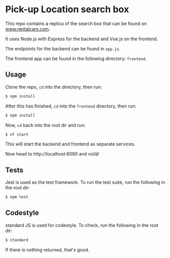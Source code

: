 # Pick-up Location search box

This repo contains a replica of the search box that can be found on www.rentalcars.com.

It uses Node.js with Express for the backend and Vue.js on the frontend.

The endpoints for the backend can be found in `app.js`.

The frontend app can be found in the following directory: `frontend`.

## Usage

Clone the repo, `cd` into the directory, then run:

```bash
$ npm install
```

After this has finished, `cd` into the `frontend` directory, then run:

```bash
$ npm install
```

Now, `cd` back into the root dir and run:

```bash
$ nf start
```

This will start the backend and frontend as separate services.

Now head to http://localhost:8080 and voilà!

## Tests

Jest is used as the test framework. To run the test suite, run the following in the root dir:

```bash
$ npm test
```

## Codestyle

standard JS is used for codestyle. To check, run the following in the root dir:

```bash
$ standard
```

If there is nothing returned, that's good.